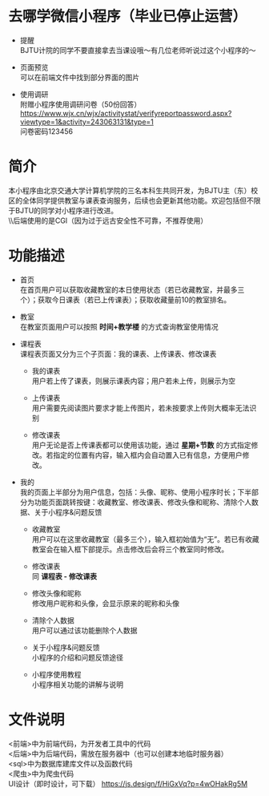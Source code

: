 # 去哪学微信小程序（毕业已停止运营）
- 提醒  
BJTU计院的同学不要直接拿去当课设哦～有几位老师听说过这个小程序的～

- 页面预览  
可以在前端文件中找到部分界面的图片

- 使用调研  
附赠小程序使用调研问卷（50份回答）https://www.wjx.cn/wjx/activitystat/verifyreportpassword.aspx?viewtype=1&activity=243063131&type=1  
问卷密码123456


# 简介
本小程序由北京交通大学计算机学院的三名本科生共同开发，为BJTU主（东）校区的全体同学提供教室与课表查询服务，后续也会更新其他功能。欢迎包括但不限于BJTU的同学对小程序进行改进。  
\\\\后端使用的是CGI（因为过于远古安全性不可靠，不推荐使用）

# 功能描述

- 首页  
在首页用户可以获取收藏教室的本日使用状态（若已收藏教室，并最多三个）；获取今日课表（若已上传课表）；获取收藏量前10的教室排名。

- 教室  
在教室页面用户可以按照 **时间+教学楼** 的方式查询教室使用情况

- 课程表  
课程表页面又分为三个子页面：我的课表、上传课表、修改课表
  - 我的课表  
  用户若上传了课表，则展示课表内容；用户若未上传，则展示为空

  - 上传课表  
  用户需要先阅读图片要求才能上传图片，若未按要求上传则大概率无法识别

  - 修改课表  
  用户无论是否上传课表都可以使用该功能，通过 **星期+节数** 的方式指定修改。若指定的位置有内容，输入框内会自动置入已有信息，方便用户修改。

- 我的  
我的页面上半部分为用户信息，包括：头像、昵称、使用小程序时长；下半部分为功能页面跳转按键：收藏教室、修改课表、修改头像和昵称、清除个人数据、关于小程序&问题反馈
  - 收藏教室  
  用户可以在这里收藏教室（最多三个），输入框初始值为“无”。若已有收藏教室会在输入框下部提示。点击修改后会将三个教室同时修改。

  - 修改课表  
  同 **课程表 - 修改课表**

  - 修改头像和昵称  
  修改用户昵称和头像，会显示原来的昵称和头像

  - 清除个人数据  
  用户可以通过该功能删除个人数据

  - 关于小程序&问题反馈  
  小程序的介绍和问题反馈途径

  - 小程序使用教程  
  小程序相关功能的讲解与说明

# 文件说明
\<前端\>中为前端代码，为开发者工具中的代码  
\<后端\>中为后端代码，需放在服务器中（也可以创建本地临时服务器）  
\<sql\>中为数据库建库文件以及函数代码  
\<爬虫\>中为爬虫代码  
UI设计（即时设计，可下载）
https://js.design/f/HiGxVq?p=4wOHakRg5M
